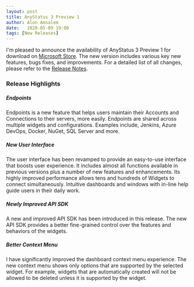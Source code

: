 ```yaml
---
layout: post
title: AnyStatus 3 Preview 1
author: Alon Amsalem
date:   2020-05-09 19:00
tags: [New Releases]
---
```


I'm pleased to announce the availability of AnyStatus 3 Preview 1 for download on [Microsoft Store](https://www.microsoft.com/en-us/p/anystatus/9p044vpk62sb). The new version includes various key new features, bugs fixes, and improvements. For a detailed list of all changes, please refer to the [Release Notes](/docs/release-notes).

### Release Highlights

##### Endpoints

Endpoints is a new feature that helps users maintain their Accounts and Connections to their servers, more easily. Endpoints are shared across multiple widgets and configurations. Examples include, Jenkins, Azure DevOps, Docker, NuGet, SQL Server and more.

##### New User Interface

The user interface has been revamped to provide an easy-to-use interface that boosts user experience. It includes almost all functions available in previous versions plus a number of new features and enhancements. Its highly improved performance allows tens and hundreds of Widgets to connect simultaneously. Intuitive dashboards and windows with in-line help guide users in their daily work.

##### Newly Improved API SDK

A new and improved API SDK has been introduced in this release. The new API SDK provides a better fine-grained control over the features and behaviors of the widgets.

##### Better Context Menu

I have significantly improved the dashboard context menu experience. The new context menu shows only options that are supported by the selected widget. For example, widgets that are automatically created will not be allowed to be deleted unless it is supported by the widget.
